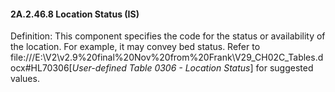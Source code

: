 #### 2A.2.46.8 Location Status (IS)

Definition: This component specifies the code for the status or availability of the location. For example, it may convey bed status. Refer to file:///E:\V2\v2.9%20final%20Nov%20from%20Frank\V29_CH02C_Tables.docx#HL70306[_User-defined Table 0306 - Location Status_] for suggested values.
